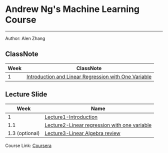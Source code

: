 # Andrew Ng's Machine Learning Course  

---

Author: Alen Zhang

## ClassNote

| Week | ClassNote                                                 |
| ---- | --------------------------------------------------------- |
| 1    | [Introduction and Linear Regression with One Variable][1] |



## Lecture Slide

| Week           | Name                                         |
| -------------- | -------------------------------------------- |
| 1              | [Lecture1-Introduction][1l]                        |
| 1.1            | [Lecture2-Linear regression with one variable][1.1l] |
| 1.3 (optional) | [Lecture3-Linear Algebra review][1.2l]               |



Course Link: [Coursera](https://www.coursera.org/learn/machine-learning/home/welcome)



[1]:./Week1/ClassNote-Week1.md

 

[1l]:./LectureSlide/Lecture1-Introduction.pdf
[1.1l]:./LectureSlide/Lecture2-Linear%20regression%20with%20one%20variable.pdf
[1.2l]:./LectureSlide/Lecture3-Linear%20Algebra%20review(optional).pdf




